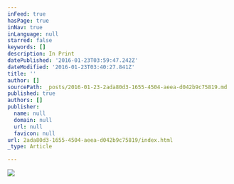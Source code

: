 ```yaml
---
inFeed: true
hasPage: true
inNav: true
inLanguage: null
starred: false
keywords: []
description: In Print
datePublished: '2016-01-23T03:59:47.242Z'
dateModified: '2016-01-23T03:40:27.841Z'
title: ''
author: []
sourcePath: _posts/2016-01-23-2ada80d3-1655-4504-aeea-d042b9c75819.md
published: true
authors: []
publisher:
  name: null
  domain: null
  url: null
  favicon: null
url: 2ada80d3-1655-4504-aeea-d042b9c75819/index.html
_type: Article

---
```

![](https://the-grid-user-content.s3-us-west-2.amazonaws.com/d781079a-5eac-4d9a-b004-6f4dda46bb82.jpg)